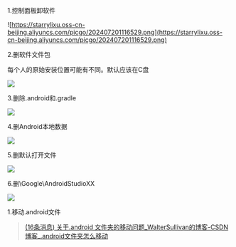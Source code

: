 1.控制面板卸软件

![https://starrylixu.oss-cn-beijing.aliyuncs.com/picgo/202407201116529.png](https://starrylixu.oss-cn-beijing.aliyuncs.com/picgo/202407201116529.png)

2.删软件文件包

每个人的原始安装位置可能有不同。默认应该在C盘

![](https://starrylixu.oss-cn-beijing.aliyuncs.com/picgo/202407201118037.png)

3.删除.android和.gradle

![](https://starrylixu.oss-cn-beijing.aliyuncs.com/picgo/202407201119169.png)

4.删Android本地数据

![](#https://starrylixu.oss-cn-beijing.aliyuncs.com/picgo/202407201120538.png)

5.删默认打开文件

![](https://starrylixu.oss-cn-beijing.aliyuncs.com/picgo/202407201121314.png)

6.删\Google\AndroidStudioXX

![](https://starrylixu.oss-cn-beijing.aliyuncs.com/picgo/202407201123798.png)

1.移动.android文件

> [(16条消息) 关于.android 文件夹的移动问题_WalterSullivan的博客-CSDN博客_.android文件夹怎么移动](https://blog.csdn.net/JojoBiid/article/details/90708948)

